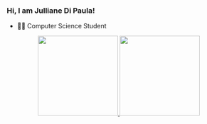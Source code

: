 ### Hi, I am Julliane Di Paula!

- 👩‍💻 Computer Science Student 
<div align="center">
  <a href="https://github.com/jullianedipaula">
  <img height="180em" src="https://github-readme-stats.vercel.app/api?username=jullianedipaula&show_icons=true&theme=cobalt&include_all_commits=true&count_private=true"/>
  <img height="180em" src="https://github-readme-stats.vercel.app/api/top-langs/?username=jullianedipaula&layout=compact&langs_count=7&theme=cobalt"/>
</div>
